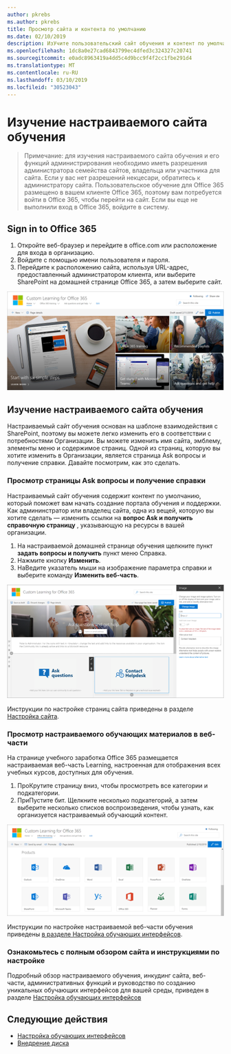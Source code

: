 ```yaml
---
author: pkrebs
ms.author: pkrebs
title: Просмотр сайта и контента по умолчанию
ms.date: 02/10/2019
description: ИзУчите пользовательский сайт обучения и контент по умолчанию
ms.openlocfilehash: 1dc8a0e27cad6843799ec4dfed3c324327c20741
ms.sourcegitcommit: e0adc8963419a4dd5c4d9bcc9f4f2cc1fbe291d4
ms.translationtype: MT
ms.contentlocale: ru-RU
ms.lasthandoff: 03/10/2019
ms.locfileid: "30523043"
---
```

# <a name="explore-the-custom-learning-site"></a>Изучение настраиваемого сайта обучения

> Примечание: для изучения настраиваемого сайта обучения и его функций администрирования необходимо иметь разрешения администратора семейства сайтов, владельца или участника для сайта. Если у вас нет разрешений некцесари, обратитесь к администратору сайта. Пользовательское обучение для Office 365 размещено в вашем клиенте Office 365, поэтому вам потребуется войти в Office 365, чтобы перейти на сайт. Если вы еще не выполнили вход в Office 365, войдите в систему. 

## <a name="sign-in-to-office-365"></a>Sign in to Office 365 

1.  Откройте веб-браузер и перейдите в office.com или расположение для входа в организацию. 
2.  Войдите с помощью имени пользователя и пароля.
3.  Перейдите к расположению сайта, используя URL-адрес, предоставленный администратором клиента, или выберите SharePoint на домашней странице Office 365, а затем выберите сайт. 

![кг-интродуЦинг. png](media/cg-introducing.png)

## <a name="explore-the-custom-learning-site"></a>Изучение настраиваемого сайта обучения

Настраиваемый сайт обучения основан на шаблоне взаимодействия с SharePoint, поэтому вы можете легко изменить его в соответствии с потребностями Организации. Вы можете изменить имя сайта, эмблему, элементы меню и содержимое страниц. Одной из страниц, которую вы хотите изменить в Организации, является страница Ask вопросы и получение справки. Давайте посмотрим, как это сделать.

### <a name="view-the-ask-questions-and-get-help-page"></a>Просмотр страницы Ask вопросы и получение справки

Настраиваемый сайт обучения содержит контент по умолчанию, который поможет вам начать создание портала обучения и поддержки. Как админинстратор или владелец сайта, одна из вещей, которую вы хотите сделать — изменить ссылки на **вопрос Ask и получить справочную страницу** , указывающую на ресурсы в вашей организации. 

1.  На настраиваемой домашней странице обучения щелкните пункт **задать вопросы и получить** пункт меню Справка.
2.  Нажмите кнопку **Изменить**.
3.  НаВедите указатель мыши на изображение параметра справки и выберите команду **Изменить веб-часть**.

![кг-едиселп. png](media/cg-edithelp.png)

Инструкции по настройке страниц сайта приведены в разделе [Настройка сайта](custom_edithelp.md).

### <a name="view-the-custom-learning-content-in-the-web-part"></a>Просмотр настраиваемого обучающих материалов в веб-части
На странице учебного заработка Office 365 размещается настраиваемая веб-часть Learning, настроенная для отображения всех учебных курсов, доступных для обучения. 

1. ПроКрутите страницу вниз, чтобы просмотреть все категории и подкатегории.
2. ПриПустите бит. Щелкните несколько подкатегорий, а затем выберите несколько списков воспроизведения, чтобы узнать, как организуется настраиваемый обучающий контент. 

![кг-готоалл. png](media/cg-gotoall.png)

Инструкции по настройке настраиваемой веб-части обучения приведены [в разделе Настройка обучающих интерфейсов](custom_overview.md).

### <a name="get-a-complete-site-tour-and-customization-guidance"></a>Ознакомьтесь с полным обзором сайта и инструкциями по настройке
Подробный обзор настраиваемого обучения, инкудинг сайта, веб-части, административных функций и руководство по созданию уникальных обучающих интерфейсов для вашей среды, приведен в разделе [Настройка обучающих интерфейсов](custom_overview.md)

## <a name="next-steps"></a>Следующие действия
- [Настройка обучающих интерфейсов](custom_overview.md)
- [Внедрение диска](driveadoption.md) 
